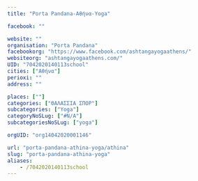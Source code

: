 ```yaml
---
title: "Porta Pandana-Αθήνα-Yoga"

facebook: ""

website: ""
organisation: "Porta Pandana"
facebookorg: "https://www.facebook.com/ashtangayogaathens/"
websiteorg: "ashtangayogaathens.com/"
UID: "7042020140113school"
cities: ["Αθήνα"]
perioxi: ""
address: ""

places: [""]
categories: ["ΘΑΛΑΣΣΙΑ ΣΠΟΡ"]
subcategories: ["Yoga"]
categoryNoSLug: ["#N/A"]
subcategoriesNoSLug: ["yoga"]

orgUID: "org14042020001146"

url: "porta-pandana-athina-yoga/athina"
slug: "porta-pandana-athina-yoga"
aliases:
    - /7042020140113school
---
```





